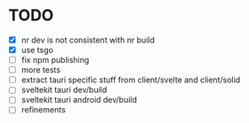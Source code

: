 # TODO

- [x] nr dev is not consistent with nr build
- [x] use tsgo
- [ ] fix npm publishing
- [ ] more tests
- [ ] extract tauri specific stuff from client/svelte and client/solid
- [ ] sveltekit tauri dev/build
- [ ] sveltekit tauri android dev/build
- [ ] refinements
